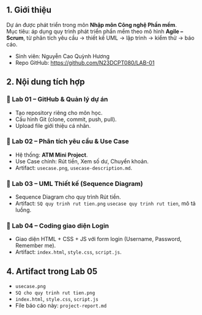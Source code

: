 ## 1. Giới thiệu
Dự án được phát triển trong môn **Nhập môn Công nghệ Phần mềm**.  
Mục tiêu: áp dụng quy trình phát triển phần mềm theo mô hình **Agile – Scrum**, từ phân tích yêu cầu → thiết kế UML → lập trình → kiểm thử → báo cáo.
- Sinh viên: Nguyễn Cao Quỳnh Hương
- Repo GitHub: https://github.com/N23DCPT080/LAB-01

## 2. Nội dung tích hợp
### 🔹 Lab 01 – GitHub & Quản lý dự án
- Tạo repository riêng cho môn học.  
- Cấu hình Git (clone, commit, push, pull).  
- Upload file giới thiệu cá nhân.  

### 🔹 Lab 02 – Phân tích yêu cầu & Use Case
- Hệ thống: **ATM Mini Project**.  
- Use Case chính: Rút tiền, Xem số dư, Chuyển khoản.  
- Artifact: `usecase.png`, `usecase-description.md`.  

### 🔹 Lab 03 – UML Thiết kế (Sequence Diagram)
- Sequence Diagram cho quy trình Rút tiền.  
- Artifact: `SQ quy trinh rut tien.png` `usecase quy trinh rut tien`, mô tả luồng.  

### 🔹 Lab 04 – Coding giao diện Login
- Giao diện HTML + CSS + JS với form login (Username, Password, Remember me).  
- Artifact: `index.html`, `style.css`, `script.js`.  

## 4. Artifact trong Lab 05
- `usecase.png`  
- `SQ cho quy trinh rut tien.png`  
- `index.html`, `style.css`, `script.js`  
- File báo cáo này: `project-report.md`  
